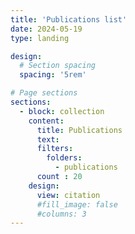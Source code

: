 ```yaml
---
title: 'Publications list'
date: 2024-05-19
type: landing

design:
  # Section spacing
  spacing: '5rem'

# Page sections
sections:
  - block: collection
    content:
      title: Publications
      text: 
      filters:
        folders:
          - publications
      count : 20
    design:
      view: citation
      #fill_image: false
      #columns: 3
---
```

